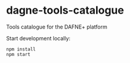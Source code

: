 # dagne-tools-catalogue

Tools catalogue for the DAFNE+ platform

Start development locally:

```
npm install
npm start
```
